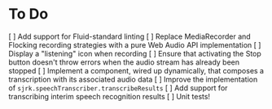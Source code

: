 # To Do

[ ] Add support for Fluid-standard linting
[ ] Replace MediaRecorder and Flocking recording strategies with a pure Web Audio API implementation
[ ] Display a "listening" icon when recording
[ ] Ensure that activating the Stop button doesn't throw errors when the audio stream has already been stopped
[ ] Implement a component, wired up dynamically, that composes a transcription with its associated audio data
[ ] Improve the implementation of <code>sjrk.speechTranscriber.transcribeResults</code>
[ ] Add support for transcribing interim speech recognition results
[ ] Unit tests!
